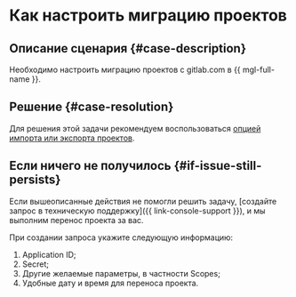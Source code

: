 # Как настроить миграцию проектов


## Описание сценария {#case-description}

Необходимо настроить миграцию проектов с gitlab.com в {{ mgl-full-name }}.

## Решение {#case-resolution}

Для решения этой задачи рекомендуем воспользоваться [опцией импорта или экспорта проектов](https://docs.gitlab.com/ee/user/project/settings/import_export.html).

## Если ничего не получилось {#if-issue-still-persists}

Если вышеописанные действия не помогли решить задачу, [создайте запрос в техническую поддержку]({{ link-console-support }}), и мы выполним перенос проекта за вас.

При создании запроса укажите следующую информацию:

1. Application ID; 
2. Secret; 
3. Другие желаемые параметры, в частности Scopes;
4. Удобные дату и время для переноса проекта. 